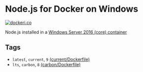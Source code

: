 # Node.js for Docker on Windows

[![dockeri.co](http://dockeri.co/image/csvbox/node-docker-windows)](https://hub.docker.com/r/csvbox/node-docker-windows/)


Node.js installed in a [Windows Server 2016 (core) container](https://hub.docker.com/r/microsoft/windowsservercore/)


## Tags

* `latest`, `current`, `9` [(current/Dockerfile)](https://github.com/csvbox/node-docker-windows/blob/master/current/Dockerfile)
* `lts`, `carbon`, `8` [(carbon/Dockerfile)](https://github.com/csvbox/node-docker-windows/blob/master/carbon/Dockerfile)
